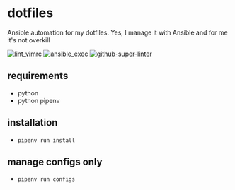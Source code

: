 # dotfiles

Ansible automation for my dotfiles.
Yes, I manage it with Ansible and for me it's not overkill

[![lint_vimrc](https://github.com/tenhishadow/dotfiles/workflows/lint_vimrc/badge.svg)](https://github.com/tenhishadow/dotfiles/actions?query=workflow%3Alint_vimrc)
[![ansible_exec](https://github.com/tenhishadow/dotfiles/workflows/ansible_exec/badge.svg)](https://github.com/tenhishadow/dotfiles/actions?query=workflow%3Aansible_exec)
[![github-super-linter](https://github.com/tenhishadow/dotfiles/actions/workflows/github-super-linter.yml/badge.svg)](https://github.com/tenhishadow/dotfiles/actions/workflows/github-super-linter.yml)

## requirements

* python
* python pipenv

## installation

* ```pipenv run install```

## manage configs only

* ```pipenv run configs```
